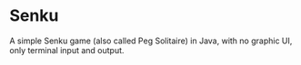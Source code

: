 # Senku

A simple Senku game (also called Peg Solitaire) in Java, with no graphic UI, only terminal input and output.
